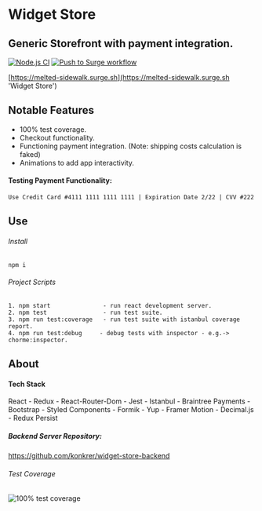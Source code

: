 # Widget Store

## Generic Storefront with payment integration.

[![Node.js CI](https://github.com/konkrer/widget-store-frontend/actions/workflows/node2.js.yml/badge.svg)](https://github.com/konkrer/widget-store-frontend/actions/workflows/node2.js.yml)
[![Push to Surge workflow](https://github.com/konkrer/widget-store-frontend/actions/workflows/node.js.yml/badge.svg)](https://github.com/konkrer/widget-store-frontend/actions/workflows/node.js.yml)

[https://melted-sidewalk.surge.sh](https://melted-sidewalk.surge.sh 'Widget Store')

## Notable Features

- 100% test coverage.
- Checkout functionality.
- Functioning payment integration. (Note: shipping costs calculation is faked)
- Animations to add app interactivity.

#### Testing Payment Functionality:

    Use Credit Card #4111 1111 1111 1111 | Expiration Date 2/22 | CVV #222

## Use

###### Install

    npm i

###### Project Scripts

    1. npm start               - run react development server.
    2. npm test                - run test suite.
    3. npm run test:coverage   - run test suite with istanbul coverage report.
    4. npm run test:debug     - debug tests with inspector - e.g.-> chorme:inspector.

## About

#### Tech Stack

React - Redux - React-Router-Dom - Jest - Istanbul - Braintree Payments - Bootstrap - Styled Components - Formik - Yup - Framer Motion - Decimal.js - Redux Persist

##### Backend Server Repository:

https://github.com/konkrer/widget-store-backend

###### Test Coverage

![100% test coverage](https://repository-images.githubusercontent.com/323088197/60d15100-70c9-11eb-97eb-610cc2555380)
